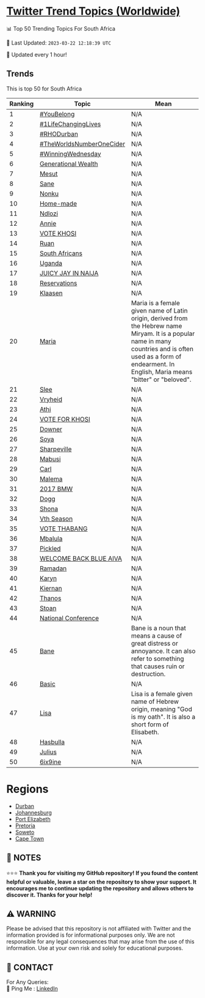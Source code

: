 [Twitter Trend Topics (Worldwide)](https://github.com/ErcinDedeoglu/Twitter-Trend-Topics)
==========


📊 Top 50 Trending Topics For South Africa

📆 Last Updated: `2023-03-22 12:18:39 UTC`

🔧 Updated every 1 hour!


## Trends

This is top 50 for South Africa

| Ranking | Topic | Mean |
| ------- | ------------ | ------------ |
| 1 | [#YouBelong](http://twitter.com/search?q=%23YouBelong) | N/A |
| 2 | [#1LifeChangingLives](http://twitter.com/search?q=%231LifeChangingLives) | N/A |
| 3 | [#RHODurban](http://twitter.com/search?q=%23RHODurban) | N/A |
| 4 | [#TheWorldsNumberOneCider](http://twitter.com/search?q=%23TheWorldsNumberOneCider) | N/A |
| 5 | [#WinningWednesday](http://twitter.com/search?q=%23WinningWednesday) | N/A |
| 6 | [Generational Wealth](http://twitter.com/search?q=Generational+Wealth) | N/A |
| 7 | [Mesut](http://twitter.com/search?q=Mesut) | N/A |
| 8 | [Sane](http://twitter.com/search?q=Sane) | N/A |
| 9 | [Nonku](http://twitter.com/search?q=Nonku) | N/A |
| 10 | [Home-made](http://twitter.com/search?q=Home-made) | N/A |
| 11 | [Ndlozi](http://twitter.com/search?q=Ndlozi) | N/A |
| 12 | [Annie](http://twitter.com/search?q=Annie) | N/A |
| 13 | [VOTE KHOSI](http://twitter.com/search?q=VOTE+KHOSI) | N/A |
| 14 | [Ruan](http://twitter.com/search?q=Ruan) | N/A |
| 15 | [South Africans](http://twitter.com/search?q=South+Africans) | N/A |
| 16 | [Uganda](http://twitter.com/search?q=Uganda) | N/A |
| 17 | [JUICY JAY IN NAIJA](http://twitter.com/search?q=JUICY+JAY+IN+NAIJA) | N/A |
| 18 | [Reservations](http://twitter.com/search?q=Reservations) | N/A |
| 19 | [Klaasen](http://twitter.com/search?q=Klaasen) | N/A |
| 20 | [Maria](http://twitter.com/search?q=Maria) | Maria is a female given name of Latin origin, derived from the Hebrew name Miryam. It is a popular name in many countries and is often used as a form of endearment. In English, Maria means "bitter" or "beloved". |
| 21 | [Slee](http://twitter.com/search?q=Slee) | N/A |
| 22 | [Vryheid](http://twitter.com/search?q=Vryheid) | N/A |
| 23 | [Athi](http://twitter.com/search?q=Athi) | N/A |
| 24 | [VOTE FOR KHOSI](http://twitter.com/search?q=VOTE+FOR+KHOSI) | N/A |
| 25 | [Downer](http://twitter.com/search?q=Downer) | N/A |
| 26 | [Soya](http://twitter.com/search?q=Soya) | N/A |
| 27 | [Sharpeville](http://twitter.com/search?q=Sharpeville) | N/A |
| 28 | [Mabusi](http://twitter.com/search?q=Mabusi) | N/A |
| 29 | [Carl](http://twitter.com/search?q=Carl) | N/A |
| 30 | [Malema](http://twitter.com/search?q=Malema) | N/A |
| 31 | [2017 BMW](http://twitter.com/search?q=2017+BMW) | N/A |
| 32 | [Dogg](http://twitter.com/search?q=Dogg) | N/A |
| 33 | [Shona](http://twitter.com/search?q=Shona) | N/A |
| 34 | [Vth Season](http://twitter.com/search?q=Vth+Season) | N/A |
| 35 | [VOTE THABANG](http://twitter.com/search?q=VOTE+THABANG) | N/A |
| 36 | [Mbalula](http://twitter.com/search?q=Mbalula) | N/A |
| 37 | [Pickled](http://twitter.com/search?q=Pickled) | N/A |
| 38 | [WELCOME BACK BLUE AIVA](http://twitter.com/search?q=WELCOME+BACK+BLUE+AIVA) | N/A |
| 39 | [Ramadan](http://twitter.com/search?q=Ramadan) | N/A |
| 40 | [Karyn](http://twitter.com/search?q=Karyn) | N/A |
| 41 | [Kiernan](http://twitter.com/search?q=Kiernan) | N/A |
| 42 | [Thanos](http://twitter.com/search?q=Thanos) | N/A |
| 43 | [Stoan](http://twitter.com/search?q=Stoan) | N/A |
| 44 | [National Conference](http://twitter.com/search?q=National+Conference) | N/A |
| 45 | [Bane](http://twitter.com/search?q=Bane) | Bane is a noun that means a cause of great distress or annoyance. It can also refer to something that causes ruin or destruction. |
| 46 | [Basic](http://twitter.com/search?q=Basic) | N/A |
| 47 | [Lisa](http://twitter.com/search?q=Lisa) | Lisa is a female given name of Hebrew origin, meaning "God is my oath". It is also a short form of Elisabeth. |
| 48 | [Hasbulla](http://twitter.com/search?q=Hasbulla) | N/A |
| 49 | [Julius](http://twitter.com/search?q=Julius) | N/A |
| 50 | [6ix9ine](http://twitter.com/search?q=6ix9ine) | N/A |



# Regions

* [Durban](</South Africa/Durban.md>)
* [Johannesburg](</South Africa/Johannesburg.md>)
* [Port Elizabeth](</South Africa/Port Elizabeth.md>)
* [Pretoria](</South Africa/Pretoria.md>)
* [Soweto](</South Africa/Soweto.md>)
* [Cape Town](</South Africa/Cape Town.md>)



## 📝 NOTES

⭐⭐⭐ **Thank you for visiting my GitHub repository! If you found the content helpful or valuable, leave a star on the repository to show your support. It encourages me to continue updating the repository and allows others to discover it. Thanks for your help!**


## ⚠️ WARNING

Please be advised that this repository is not affiliated with Twitter and the information provided is for informational purposes only. We are not responsible for any legal consequences that may arise from the use of this information. Use at your own risk and solely for educational purposes.


## 📨 CONTACT

 For Any Queries:  
            🏓 Ping Me : [LinkedIn](https://www.linkedin.com/in/ercindedeoglu/)
